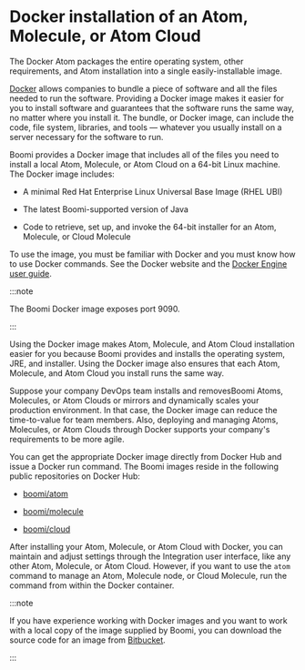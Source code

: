 # Docker installation of an Atom, Molecule, or Atom Cloud 

<head>
  <meta name="guidename" content="Integration"/>
  <meta name="context" content="GUID-9e6d09ec-c6a9-42d2-92e8-dd3352a83edf"/>
</head>


The Docker Atom packages the entire operating system, other requirements, and Atom installation into a single easily-installable image.

[Docker](https://www.docker.com/) allows companies to bundle a piece of software and all the files needed to run the software. Providing a Docker image makes it easier for you to install software and guarantees that the software runs the same way, no matter where you install it. The bundle, or Docker image, can include the code, file system, libraries, and tools — whatever you usually install on a server necessary for the software to run.

Boomi provides a Docker image that includes all of the files you need to install a local Atom, Molecule, or Atom Cloud on a 64-bit Linux machine. The Docker image includes:

- A minimal Red Hat Enterprise Linux Universal Base Image (RHEL UBI)

- The latest Boomi-supported version of Java

- Code to retrieve, set up, and invoke the 64-bit installer for an Atom, Molecule, or Cloud Molecule

To use the image, you must be familiar with Docker and you must know how to use Docker commands. See the Docker website and the [Docker Engine user guide](https://docs.docker.com/engine/userguide/).

:::note

The Boomi Docker image exposes port 9090.

:::

Using the Docker image makes Atom, Molecule, and Atom Cloud installation easier for you because Boomi provides and installs the operating system, JRE, and installer. Using the Docker image also ensures that each Atom, Molecule, and Atom Cloud you install runs the same way.

Suppose your company DevOps team installs and removesBoomi Atoms, Molecules, or Atom Clouds or mirrors and dynamically scales your production environment. In that case, the Docker image can reduce the time-to-value for team members. Also, deploying and managing Atoms, Molecules, or Atom Clouds through Docker supports your company's requirements to be more agile.

You can get the appropriate Docker image directly from Docker Hub and issue a Docker run command. The Boomi images reside in the following public repositories on Docker Hub:

- [boomi/atom](https://hub.docker.com/r/boomi/atom/)

- [boomi/molecule](https://hub.docker.com/r/boomi/molecule/)

- [boomi/cloud](https://hub.docker.com/r/boomi/cloud/)

After installing your Atom, Molecule, or Atom Cloud with Docker, you can maintain and adjust settings through the Integration user interface, like any other Atom, Molecule, or Atom Cloud. However, if you want to use the `atom` command to manage an Atom, Molecule node, or Cloud Molecule, run the command from within the Docker container.

:::note

If you have experience working with Docker images and you want to work with a local copy of the image supplied by Boomi, you can download the source code for an image from [Bitbucket](https://bitbucket.org/officialboomi/docker-images/src/master/).

:::